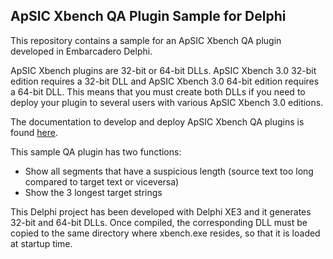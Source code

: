 ## ApSIC Xbench QA Plugin Sample for Delphi
This repository contains a sample for an ApSIC Xbench QA plugin developed in Embarcadero Delphi.

ApSIC Xbench plugins are 32-bit or 64-bit DLLs.  ApSIC Xbench 3.0 32-bit edition requires a 32-bit DLL and ApSIC Xbench 3.0 64-bit edition requires a 64-bit DLL.  This means that you must create both DLLs if you need to deploy your plugin to several users with various ApSIC Xbench 3.0 editions.

The documentation to develop and deploy ApSIC Xbench QA plugins is found [here](http://www.xbench.net/download/ApSIC.Xbench.3.0.QA.Plug-in.Reference.Guide.pdf).

This sample QA plugin has two functions:
* Show all segments that have a suspicious length (source text too long compared to target text or viceversa)
* Show the 3 longest target strings

This Delphi project has been developed with Delphi XE3 and it generates 32-bit and 64-bit DLLs.  Once compiled, the corresponding DLL must be copied to the same directory where xbench.exe resides, so that it is loaded at startup time.